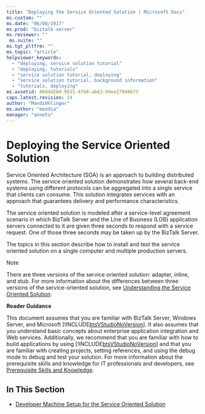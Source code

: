 ```yaml
---
title: "Deploying the Service Oriented Solution | Microsoft Docs"
ms.custom: ""
ms.date: "06/08/2017"
ms.prod: "biztalk-server"
ms.reviewer: ""
 ms.suite: ""
ms.tgt_pltfrm: ""
ms.topic: "article"
helpviewer_keywords: 
  - "deploying, service solution tutorial"
  - "deploying, tutorials"
  - "service solution tutorial, deploying"
  - "service solution tutorial, background information"
  - "tutorials, deploying"
ms.assetid: 88d4d28d-9031-4fb8-ab62-04ee27949673
caps.latest.revision: 24
author: "MandiOhlinger"
ms.author: "mandia"
manager: "anneta"
---
```

# Deploying the Service Oriented Solution
Service Oriented Architecture (SOA) is an approach to building distributed systems. The service oriented solution demonstrates how several back-end systems using different protocols can be aggregated into a single service that clients can consume. This solution integrates services with an approach that guarantees delivery and performance characteristics.  
  
 The service oriented solution is modeled after a service-level agreement scenario in which BizTalk Server and the Line of Business (LOB) application servers connected to it are given three seconds to respond with a service request. One of those three seconds may be taken up by the BizTalk Server.  
  
 The topics in this section describe how to install and test the service oriented solution on a single computer and multiple production servers.  
  
> [!NOTE]
>  There are three versions of the service oriented solution: adapter, inline, and stub. For more information about the differences between three versions of the service-oriented solution, see [Understanding the Service Oriented Solution](../core/understanding-the-service-oriented-solution.md).  
  
 **Reader Guidance**  
  
 This document assumes that you are familiar with BizTalk Server, Windows Server, and Microsoft [!INCLUDE[btsVStudioNoVersion](../includes/btsvstudionoversion-md.md)]. It also assumes that you understand basic concepts about enterprise application integration and Web services. Additionally, we recommend that you are familiar with how to build applications by using [!INCLUDE[btsVStudioNoVersion](../includes/btsvstudionoversion-md.md)] and that you are familiar with creating projects, setting references, and using the debug mode to debug and test your solution. For more information about the prerequisite skills and knowledge for IT professionals and developers, see [Prerequisite Skills and Knowledge](../core/prerequisite-skills-and-knowledge5.md).  
  
## In This Section  
  
-   [Developer Machine Setup for the Service Oriented Solution](../core/developer-machine-setup-for-the-service-oriented-solution.md)